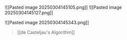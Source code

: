 ![[Pasted image 20250304145105.png]]
![[Pasted image 20250304145127.png]]

![[Pasted image 20250304145343.png]]
>[[de Casteljau's Algorithm]]


